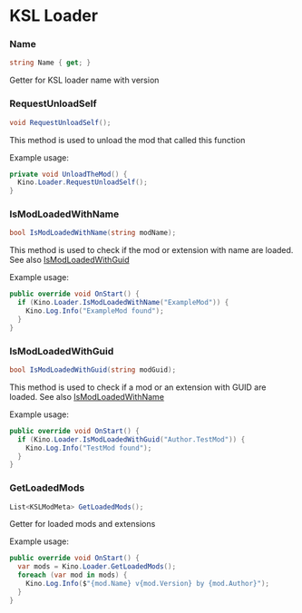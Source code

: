 ﻿# KSL Loader

### Name

```c#
string Name { get; }
```

Getter for KSL loader name with version

### RequestUnloadSelf

```c#
void RequestUnloadSelf();
```

This method is used to unload the mod that called this function

Example usage:

```c#
private void UnloadTheMod() {
  Kino.Loader.RequestUnloadSelf();
}
```

### IsModLoadedWithName

```c#
bool IsModLoadedWithName(string modName);
```

This method is used to check if the mod or extension with name are loaded. See also [IsModLoadedWithGuid](loader.md#ismodloadedwithguid)

Example usage:

```c#
public override void OnStart() {
  if (Kino.Loader.IsModLoadedWithName("ExampleMod")) {
    Kino.Log.Info("ExampleMod found");
  }
}
```

### IsModLoadedWithGuid

```c#
bool IsModLoadedWithGuid(string modGuid);
```

This method is used to check if a mod or an extension with GUID are loaded. See also [IsModLoadedWithName](loader.md#ismodloadedwithname)

Example usage:

```c#
public override void OnStart() {		
  if (Kino.Loader.IsModLoadedWithGuid("Author.TestMod")) {
    Kino.Log.Info("TestMod found");
  }
}
```

### GetLoadedMods

```c#
List<KSLModMeta> GetLoadedMods();
```

Getter for loaded mods and extensions

Example usage:

```c#
public override void OnStart() {
  var mods = Kino.Loader.GetLoadedMods();
  foreach (var mod in mods) {
    Kino.Log.Info($"{mod.Name} v{mod.Version} by {mod.Author}");
  }
}
```
